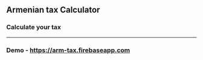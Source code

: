 ## Armenian tax Calculator

### Calculate your tax
--------------------------
### Demo - https://arm-tax.firebaseapp.com
